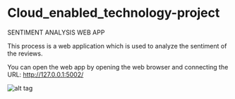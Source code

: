 # Cloud_enabled_technology-project

SENTIMENT ANALYSIS WEB APP

This process is a web application which is used to analyze the sentiment of the reviews. 

You can open the web app by opening the web browser and connecting the URL:
http://127.0.0.1:5002/

 ![alt tag](http://url/to/img.png)



